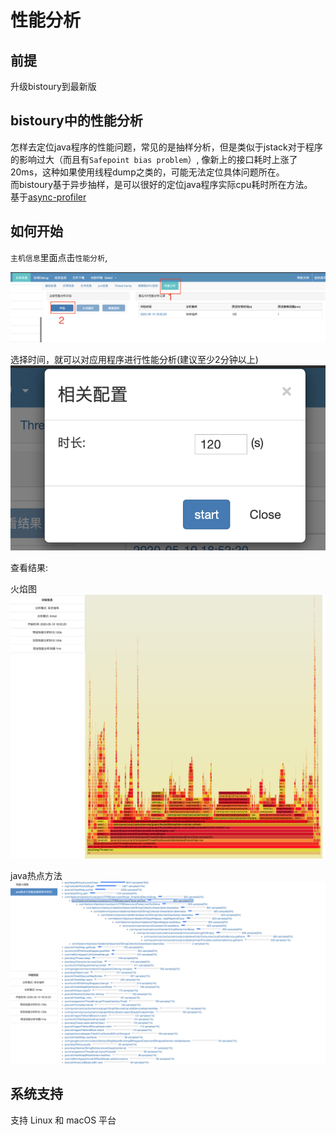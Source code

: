 # 性能分析

## 前提
升级bistoury到最新版

## bistoury中的性能分析
怎样去定位java程序的性能问题，常见的是抽样分析，但是类似于jstack对于程序的影响过大（而且有`Safepoint bias problem`）, 像新上的接口耗时上涨了20ms，这种如果使用线程dump之类的，可能无法定位具体问题所在。  
而bistoury基于异步抽样，是可以很好的定位java程序实际cpu耗时所在方法。  
基于[async-profiler](https://github.com/jvm-profiling-tools/async-profiler)


## 如何开始
`主机信息`里面点击`性能分析`,

![如何开始](../image/profiler_start.png)

选择时间，就可以对应用程序进行性能分析(建议至少2分钟以上)
![如何开始](../image/profiler_start_step_2.png)

查看结果:

火焰图
![性能分析栈](../image/profiler_stack.png)

java热点方法
![性能分析方法](../image/profiler_method.png)

## 系统支持
支持 Linux 和 macOS 平台
